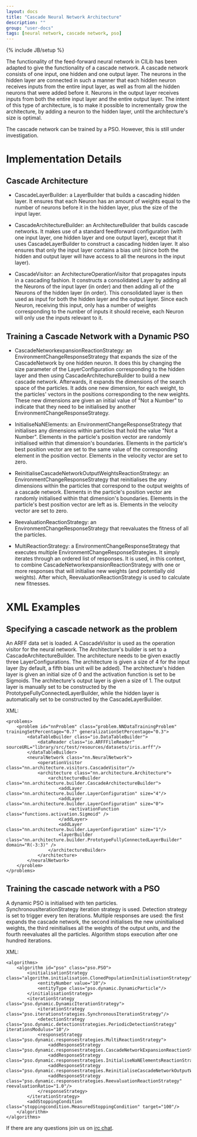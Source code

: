 ```yaml
---
layout: docs
title: "Cascade Neural Network Architecture"
description: ""
group: "user-docs"
tags: [neural network, cascade network, pso]
---
```

{% include JB/setup %}

The functionality of the feed-forward neural network in CILib has been adapted to give the functionality
of a cascade network. A cascade network consists of one input, one hidden and one output layer.
The neurons in the hidden layer are connected in such a manner that each hidden neuron receives inputs
from the entire input layer, as well as from all the hidden neurons that were added before it.
Neurons in the output layer receives inputs from both the entire input layer and the entire output layer.
The intent of this type of architecture, is to make it possible to incrementally grow the architecture,
by adding a neuron to the hidden layer, until the architecture's size is optimal.

The cascade network can be trained by a PSO. However, this is still under investigation.

# Implementation Details

## Cascade Architecture

- CascadeLayerBuilder: a LayerBuilder that builds a cascading hidden layer. It ensures that each
Neuron has an amount of weights equal to the number of neurons before it in the hidden layer, plus
the size of the input layer.

- CascadeArchitectureBuilder: an ArchitectureBuilder that builds cascade networks. It makes use
of a standard feedforward configuration (with one input layer, one hidden layer and one output layer),
except that it uses CascadeLayerBuilder to construct a cascading hidden layer. It also ensures that
only the input layer contains a bias unit (since both the hidden and output layer will have access
to all the neurons in the input layer).

- CascadeVisitor: an ArchitectureOperationVisitor that propagates inputs in a cascading fashion.
It constructs a consolidated Layer by adding all the Neurons of the input layer (in order) and then
adding all of the Neurons of the hidden layer (in order). This consolidated layer is then used as
input for both the hidden layer and the output layer. Since each Neuron, receiving this input,
only has a number of weights corresponding to the number of inputs it should receive, each Neuron
will only use the inputs relevant to it.

## Training a Cascade Network with a Dynamic PSO

- CascadeNetworkexpansionReactionStrategy: an EnvironmentChangeResponseStrategy that expands the
size of the CascadeNetwork by one hidden neuron. It does this by changing the size parameter of the
LayerConfiguration corresponding to the hidden layer and then using CascadeArchitechureBuilder to
build a new cascade network. Afterwards, it expands the dimensions of the search space of the
particles. It adds one new dimension, for each weight, to the particles' vectors in the positions
corresponding to the new weights. These new dimensions are given an initial value of "Not a Number"
to indicate that they need to be initialised by another EnvironmentChangeResponseStrategy.

- InitialiseNaNElements: an EnvironmentChangeResponseStrategy that initialises any dimensions within
particles that hold the value "Not a Number". Elements in the particle's position vector are randomly
initialised within that dimension's boundaries. Elements in the particle's best position vector are
set to the same value of the corresponding element in the position vector. Elements in the velocity
vector are set to zero.

- ReinitialiseCascadeNetworkOutputWeightsReactionStrategy: an EnvironmentChangeResponseStrategy
that reinitialises the any dimensions within the particles that correspond to the output weights
of a cascade network. Elements in the particle's position vector are randomly initialised within
that dimension's boundaries. Elements in the particle's best position vector are left as is.
Elements in the velocity vector are set to zero.

- ReevaluationReactionStrategy: an EnvironmentChangeResponseStrategy that reevaluates the fitness of
all the particles.

- MultiReactionStrategy: a EnvironmentChangeResponseStrategy that executes multiple
EnvironmentChangeResponseStrategies. It simply iterates through an ordered list of responses.
It is used, in this context, to combine CascadeNetworkexpansionReactionStrategy with one or more
responses that will initialise new weights (and potentially old weights). After which,
ReevaluationReactionStrategy is used to calculate new fitnesses.

# XML Examples

## Specifying a cascade network as the problem

An ARFF data set is loaded.
A CascadeVisitor is used as the operation visitor for the neural network.
The Architecture's builder is set to a CascadeArchitectureBuilder.
The architecture needs to be given exactly three LayerConfigurations.
The architecture is given a size of 4 for the input layer (by default, a fifth bias unit will be added).
The architecture's hidden layer is given an initial size of 0 and the activation function is set to be Sigmoids.
The architecture's output layer is given a size of 1.
The output layer is manually set to be constructed by the PrototypeFullyConnectedLayerBuilder,
while the hidden layer is automatically set to be constructed by the CascadeLayerBuilder.

XML:

	<problems>
		<problem id="nnProblem" class="problem.NNDataTrainingProblem" trainingSetPercentage="0.7" generalizationSetPercentage="0.3">
			<dataTableBuilder class="io.DataTableBuilder">
				<dataReader class="io.ARFFFileReader" sourceURL="library/src/test/resources/datasets/iris.arff"/>
			</dataTableBuilder>
			<neuralNetwork class="nn.NeuralNetwork">
				<operationVisitor class="nn.architecture.visitors.CascadeVisitor"/>
				<architecture class="nn.architecture.Architecture">
					<architectureBuilder class="nn.architecture.builder.CascadeArchitectureBuilder">
						<addLayer class="nn.architecture.builder.LayerConfiguration" size="4"/>
						<addLayer class="nn.architecture.builder.LayerConfiguration" size="0">
							<activationFunction class="functions.activation.Sigmoid" />
						</addLayer>
						<addLayer class="nn.architecture.builder.LayerConfiguration" size="1"/>
						<layerBuilder class="nn.architecture.builder.PrototypeFullyConnectedLayerBuilder" domain="R(-3:3)" />
					</architectureBuilder>
				</architecture>
			</neuralNetwork>
		</problem>
	</problems>

## Training the cascade network with a PSO

A dynamic PSO is initialised with ten particles.
SynchronousIterationStrategy iteration strategy is used.
Detection strategy is set to trigger every ten iterations.
Multiple responses are used:
the first expands the cascade network,
the second initialises the new uninitialised weights,
the third reinitialises all the weights of the output units,
and the fourth reevaluates all the particles.
Algorithm stops execution after one hundred iterations.

XML:

	<algorithms>
		<algorithm id="pso" class="pso.PSO">
			<initialisationStrategy class="algorithm.initialisation.ClonedPopulationInitialisationStrategy">
				<entityNumber value="10"/>
				<entityType class="pso.dynamic.DynamicParticle"/>
			</initialisationStrategy>
			<iterationStrategy class="pso.dynamic.DynamicIterationStrategy">
				<iterationStrategy class="pso.iterationstrategies.SynchronousIterationStrategy"/>
				<detectionStrategy class="pso.dynamic.detectionstrategies.PeriodicDetectionStrategy" iterationsModulus="10"/>
				<responseStrategy class="pso.dynamic.responsestrategies.MultiReactionStrategy">
					<addResponseStrategy class="pso.dynamic.responsestrategies.CascadeNetworkExpansionReactionStrategy"/>
					<addResponseStrategy class="pso.dynamic.responsestrategies.InitialiseNaNElementsReactionStrategy"/>
					<addResponseStrategy class="pso.dynamic.responsestrategies.ReinitialiseCascadeNetworkOutputWeightsReactionStrategy"/>
					<addResponseStrategy class="pso.dynamic.responsestrategies.ReevaluationReactionStrategy" reevaluationRatio="1.0"/>
				</responseStrategy>
			</iterationStrategy>
			<addStoppingCondition class="stoppingcondition.MeasuredStoppingCondition" target="100"/>
		</algorithm>
	</algorithms>

If there are any questions join us on [irc chat](http://webchat.freenode.net/?channels=cilib).
